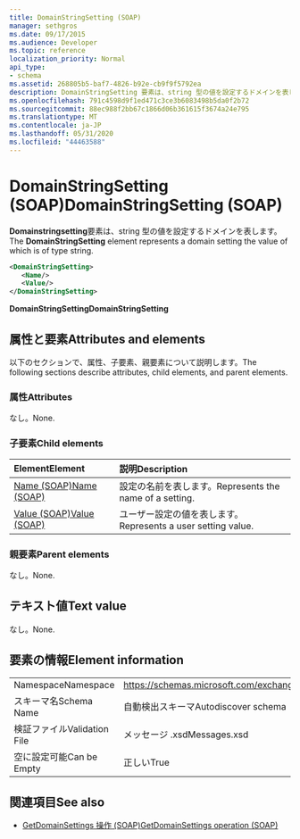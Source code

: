 ```yaml
---
title: DomainStringSetting (SOAP)
manager: sethgros
ms.date: 09/17/2015
ms.audience: Developer
ms.topic: reference
localization_priority: Normal
api_type:
- schema
ms.assetid: 268805b5-baf7-4826-b92e-cb9f9f5792ea
description: DomainStringSetting 要素は、string 型の値を設定するドメインを表します。
ms.openlocfilehash: 791c4598d9f1ed471c3ce3b6083498b5da0f2b72
ms.sourcegitcommit: 88ec988f2bb67c1866d06b361615f3674a24e795
ms.translationtype: MT
ms.contentlocale: ja-JP
ms.lasthandoff: 05/31/2020
ms.locfileid: "44463588"
---
```

# <a name="domainstringsetting-soap"></a><span data-ttu-id="bac3f-103">DomainStringSetting (SOAP)</span><span class="sxs-lookup"><span data-stu-id="bac3f-103">DomainStringSetting (SOAP)</span></span>

<span data-ttu-id="bac3f-104">**Domainstringsetting**要素は、string 型の値を設定するドメインを表します。</span><span class="sxs-lookup"><span data-stu-id="bac3f-104">The **DomainStringSetting** element represents a domain setting the value of which is of type string.</span></span> 
  
```XML
<DomainStringSetting>
   <Name/>
   <Value/>
</DomainStringSetting>
```

 <span data-ttu-id="bac3f-105">**DomainStringSetting**</span><span class="sxs-lookup"><span data-stu-id="bac3f-105">**DomainStringSetting**</span></span>
## <a name="attributes-and-elements"></a><span data-ttu-id="bac3f-106">属性と要素</span><span class="sxs-lookup"><span data-stu-id="bac3f-106">Attributes and elements</span></span>

<span data-ttu-id="bac3f-107">以下のセクションで、属性、子要素、親要素について説明します。</span><span class="sxs-lookup"><span data-stu-id="bac3f-107">The following sections describe attributes, child elements, and parent elements.</span></span>
  
### <a name="attributes"></a><span data-ttu-id="bac3f-108">属性</span><span class="sxs-lookup"><span data-stu-id="bac3f-108">Attributes</span></span>

<span data-ttu-id="bac3f-109">なし。</span><span class="sxs-lookup"><span data-stu-id="bac3f-109">None.</span></span>
  
### <a name="child-elements"></a><span data-ttu-id="bac3f-110">子要素</span><span class="sxs-lookup"><span data-stu-id="bac3f-110">Child elements</span></span>

|<span data-ttu-id="bac3f-111">**Element**</span><span class="sxs-lookup"><span data-stu-id="bac3f-111">**Element**</span></span>|<span data-ttu-id="bac3f-112">**説明**</span><span class="sxs-lookup"><span data-stu-id="bac3f-112">**Description**</span></span>|
|:-----|:-----|
|[<span data-ttu-id="bac3f-113">Name (SOAP)</span><span class="sxs-lookup"><span data-stu-id="bac3f-113">Name (SOAP)</span></span>](name-soap.md) <br/> |<span data-ttu-id="bac3f-114">設定の名前を表します。</span><span class="sxs-lookup"><span data-stu-id="bac3f-114">Represents the name of a setting.</span></span>  <br/> |
|[<span data-ttu-id="bac3f-115">Value (SOAP)</span><span class="sxs-lookup"><span data-stu-id="bac3f-115">Value (SOAP)</span></span>](value-soap.md) <br/> |<span data-ttu-id="bac3f-116">ユーザー設定の値を表します。</span><span class="sxs-lookup"><span data-stu-id="bac3f-116">Represents a user setting value.</span></span>  <br/> |
   
### <a name="parent-elements"></a><span data-ttu-id="bac3f-117">親要素</span><span class="sxs-lookup"><span data-stu-id="bac3f-117">Parent elements</span></span>

<span data-ttu-id="bac3f-118">なし。</span><span class="sxs-lookup"><span data-stu-id="bac3f-118">None.</span></span>
  
## <a name="text-value"></a><span data-ttu-id="bac3f-119">テキスト値</span><span class="sxs-lookup"><span data-stu-id="bac3f-119">Text value</span></span>

<span data-ttu-id="bac3f-120">なし。</span><span class="sxs-lookup"><span data-stu-id="bac3f-120">None.</span></span>
  
## <a name="element-information"></a><span data-ttu-id="bac3f-121">要素の情報</span><span class="sxs-lookup"><span data-stu-id="bac3f-121">Element information</span></span>

|||
|:-----|:-----|
|<span data-ttu-id="bac3f-122">Namespace</span><span class="sxs-lookup"><span data-stu-id="bac3f-122">Namespace</span></span>  <br/> |https://schemas.microsoft.com/exchange/2010/Autodiscover  <br/> |
|<span data-ttu-id="bac3f-123">スキーマ名</span><span class="sxs-lookup"><span data-stu-id="bac3f-123">Schema Name</span></span>  <br/> |<span data-ttu-id="bac3f-124">自動検出スキーマ</span><span class="sxs-lookup"><span data-stu-id="bac3f-124">Autodiscover schema</span></span>  <br/> |
|<span data-ttu-id="bac3f-125">検証ファイル</span><span class="sxs-lookup"><span data-stu-id="bac3f-125">Validation File</span></span>  <br/> |<span data-ttu-id="bac3f-126">メッセージ .xsd</span><span class="sxs-lookup"><span data-stu-id="bac3f-126">Messages.xsd</span></span>  <br/> |
|<span data-ttu-id="bac3f-127">空に設定可能</span><span class="sxs-lookup"><span data-stu-id="bac3f-127">Can be Empty</span></span>  <br/> |<span data-ttu-id="bac3f-128">正しい</span><span class="sxs-lookup"><span data-stu-id="bac3f-128">True</span></span>  <br/> |
   
## <a name="see-also"></a><span data-ttu-id="bac3f-129">関連項目</span><span class="sxs-lookup"><span data-stu-id="bac3f-129">See also</span></span>

- [<span data-ttu-id="bac3f-130">GetDomainSettings 操作 (SOAP)</span><span class="sxs-lookup"><span data-stu-id="bac3f-130">GetDomainSettings operation (SOAP)</span></span>](getdomainsettings-operation-soap.md)

